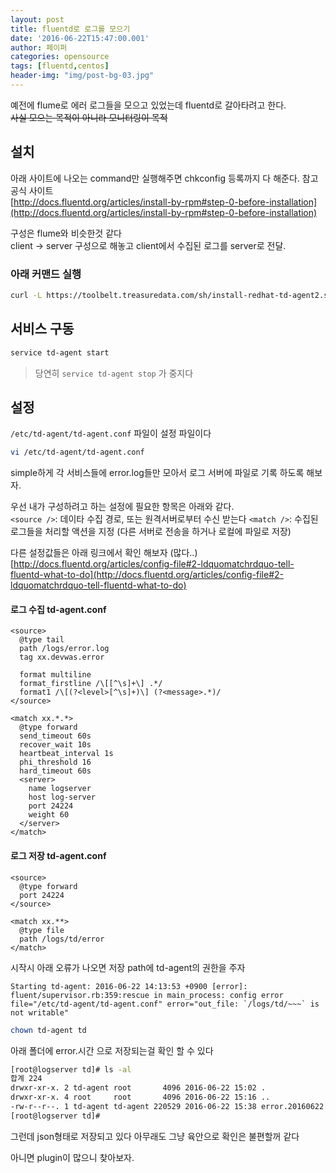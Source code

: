 ```yaml
---
layout: post
title: fluentd로 로그를 모으기   
date: '2016-06-22T15:47:00.001'
author: 페이퍼
categories: opensource
tags: [fluentd,centos]
header-img: "img/post-bg-03.jpg"
---
```


예전에 flume로 에러 로그들을 모으고 있었는데 fluentd로 갈아타려고 한다.    
~~사실 모으는 목적이 아니라 모니터링이 목적~~

## 설치
아래 사이트에 나오는 command만 실행해주면 chkconfig 등록까지 다 해준다.
참고 공식 사이트  
[http://docs.fluentd.org/articles/install-by-rpm#step-0-before-installation](http://docs.fluentd.org/articles/install-by-rpm#step-0-before-installation)

구성은 flume와 비슷한것 같다  
client -> server 구성으로 해놓고 client에서 수집된 로그를 server로 전달.

### 아래 커맨드 실행
```bash
curl -L https://toolbelt.treasuredata.com/sh/install-redhat-td-agent2.sh | sh
```

## 서비스 구동
```bash
service td-agent start
```
> 당연히 `service td-agent stop` 가 중지다 

## 설정
`/etc/td-agent/td-agent.conf` 파일이 설정 파일이다

```bash
vi /etc/td-agent/td-agent.conf
```

simple하게 각 서비스들에 error.log들만 모아서 로그 서버에 파일로 기록 하도록 해보자. 

우선 내가 구성하려고 하는 설정에 필요한 항목은 아래와 같다.    
`<source />`: 데이타 수집 경로, 또는 원격서버로부터 수신 받는다
`<match />`: 수집된 로그들을 처리할 액션을 지정 (다른 서버로 전송을 하거나 로컬에 파일로 저장)

다른 설정값들은 아래 링크에서 확인 해보자 (많다..)
[http://docs.fluentd.org/articles/config-file#2-ldquomatchrdquo-tell-fluentd-what-to-do](http://docs.fluentd.org/articles/config-file#2-ldquomatchrdquo-tell-fluentd-what-to-do)

#### 로그 수집 td-agent.conf
```
<source>
  @type tail
  path /logs/error.log
  tag xx.devwas.error

  format multiline
  format_firstline /\[[^\s]+\] .*/
  format1 /\[(?<level>[^\s]+)\] (?<message>.*)/
</source>

<match xx.*.*>
  @type forward
  send_timeout 60s
  recover_wait 10s
  heartbeat_interval 1s
  phi_threshold 16
  hard_timeout 60s
  <server>
    name logserver
    host log-server
    port 24224
    weight 60
  </server>
</match>
```

#### 로그 저장 td-agent.conf
```
<source>
  @type forward
  port 24224
</source>

<match xx.**>
  @type file
  path /logs/td/error
</match>
```

시작시 아래 오류가 나오면 저장 path에 td-agent의 권한을 주자
 
```
Starting td-agent: 2016-06-22 14:13:53 +0900 [error]: fluent/supervisor.rb:359:rescue in main_process: config error file="/etc/td-agent/td-agent.conf" error="out_file: `/logs/td/~~~` is not writable"
```

```bash
chown td-agent td
```

아래 폴더에 error.시간 으로 저장되는걸 확인 할 수 있다

```bash
[root@logserver td]# ls -al
합계 224
drwxr-xr-x. 2 td-agent root       4096 2016-06-22 15:02 .
drwxr-xr-x. 4 root     root       4096 2016-06-22 15:16 ..
-rw-r--r--. 1 td-agent td-agent 220529 2016-06-22 15:38 error.20160622.b535d7aec407e9135
[root@logserver td]#
```

그런데 json형태로 저장되고 있다 아무래도 그냥 육안으로 확인은 불편할꺼 같다

아니면 plugin이 많으니 찾아보자. 
